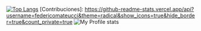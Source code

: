 
[![Top Langs](https://github-readme-stats.vercel.app/api/top-langs/?username=federicomateucci)](https://github.com/anuraghazra/github-readme-stats)
[Contribuciones]: https://github-readme-stats.vercel.app/api?username=federicomateucci&theme=radical&show_icons=true&hide_border=true&count_private=true
![My Profile stats](https://github-readme-stats.vercel.app/api?username=anuraghazra&count_private=true)
